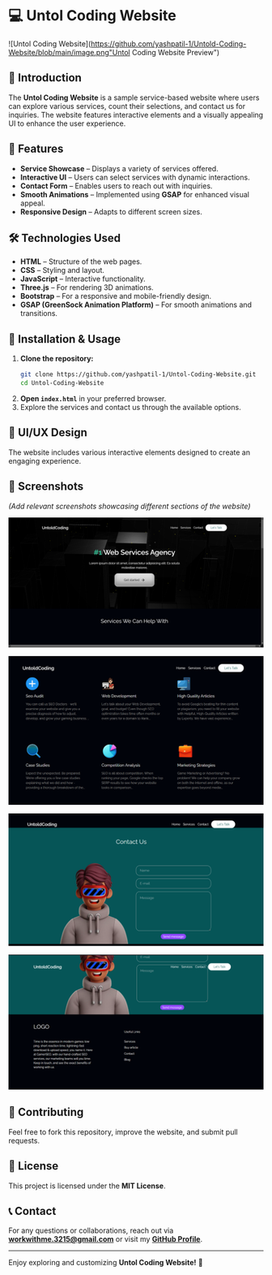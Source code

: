 # 💻 Untol Coding Website

![Untol Coding Website](https://github.com/yashpatil-1/Untold-Coding-Website/blob/main/image.png"Untol Coding Website Preview")

## 🚀 Introduction
The **Untol Coding Website** is a sample service-based website where users can explore various services, count their selections, and contact us for inquiries. The website features interactive elements and a visually appealing UI to enhance the user experience.

## 🌟 Features
- **Service Showcase** – Displays a variety of services offered.
- **Interactive UI** – Users can select services with dynamic interactions.
- **Contact Form** – Enables users to reach out with inquiries.
- **Smooth Animations** – Implemented using **GSAP** for enhanced visual appeal.
- **Responsive Design** – Adapts to different screen sizes.

## 🛠️ Technologies Used
- **HTML** – Structure of the web pages.
- **CSS** – Styling and layout.
- **JavaScript** – Interactive functionality.
- **Three.js** – For rendering 3D animations.
- **Bootstrap** – For a responsive and mobile-friendly design.
- **GSAP (GreenSock Animation Platform)** – For smooth animations and transitions.

## 📂 Installation & Usage
1. **Clone the repository:**
   ```bash
   git clone https://github.com/yashpatil-1/Untol-Coding-Website.git
   cd Untol-Coding-Website
   ```
2. **Open `index.html`** in your preferred browser.
3. Explore the services and contact us through the available options.

## 🎨 UI/UX Design
The website includes various interactive elements designed to create an engaging experience.

## 📸 Screenshots
*(Add relevant screenshots showcasing different sections of the website)*

![alt text](image-1.png)

![alt text](image-2.png)

![alt text](image-3.png)

![alt text](image-4.png)

## 🤝 Contributing
Feel free to fork this repository, improve the website, and submit pull requests.

## 📜 License
This project is licensed under the **MIT License**.

## 📞 Contact
For any questions or collaborations, reach out via **[workwithme.3215@gmail.com](mailto:workwithme.3215@gmail.com)** or visit my **[GitHub Profile](https://github.com/yashpatil-1)**.

---
Enjoy exploring and customizing **Untol Coding Website!** 🚀
